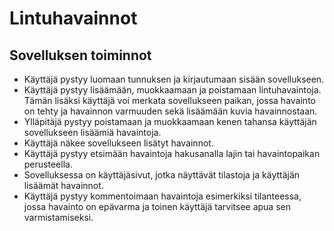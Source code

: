 # Lintuhavainnot

## Sovelluksen toiminnot

* Käyttäjä pystyy luomaan tunnuksen ja kirjautumaan sisään sovellukseen.
* Käyttäjä pystyy lisäämään, muokkaamaan ja poistamaan lintuhavaintoja. Tämän lisäksi käyttäjä voi merkata sovellukseen paikan, jossa havainto on tehty ja havainnon varmuuden sekä lisäämään kuvia havainnostaan.
* Ylläpitäjä pystyy poistamaan ja muokkaamaan kenen tahansa käyttäjän sovellukseen lisäämiä havaintoja.
* Käyttäjä näkee sovellukseen lisätyt havainnot.
* Käyttäjä pystyy etsimään havaintoja hakusanalla lajin tai havaintopaikan perusteella.
* Sovelluksessa on käyttäjäsivut, jotka näyttävät tilastoja ja käyttäjän lisäämät havainnot.
* Käyttäjä pystyy kommentoimaan havaintoja esimerkiksi tilanteessa, jossa havainto on epävarma ja toinen käyttäjä tarvitsee apua sen varmistamiseksi.
